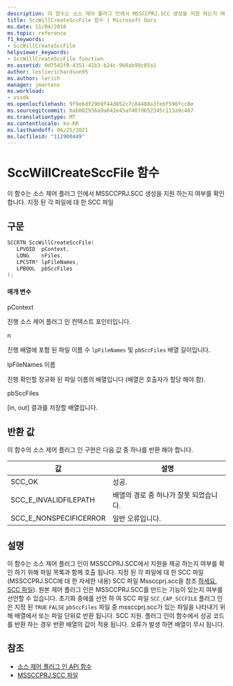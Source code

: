 ```yaml
---
description: 이 함수는 소스 제어 플러그 인에서 MSSCCPRJ.SCC 생성을 지원 하는지 여부를 확인 합니다. 지정 된 각 파일에 대 한 SCC 파일
title: SccWillCreateSccFile 함수 | Microsoft Docs
ms.date: 11/04/2016
ms.topic: reference
f1_keywords:
- SccWillCreateSccFile
helpviewer_keywords:
- SccWillCreateSccFile function
ms.assetid: 0d7542f0-4351-41b3-b24c-960ab99c05a1
author: leslierichardson95
ms.author: lerich
manager: jmartens
ms.workload:
- vssdk
ms.openlocfilehash: 9f9e6df29b9f44d852c7c84488a3febf590fcc0e
ms.sourcegitcommit: bab002936a9a642e45af407d652345c113a9c467
ms.translationtype: MT
ms.contentlocale: ko-KR
ms.lasthandoff: 06/25/2021
ms.locfileid: "112900449"
---
```

# <a name="sccwillcreatesccfile-function"></a>SccWillCreateSccFile 함수
이 함수는 소스 제어 플러그 인에서 MSSCCPRJ.SCC 생성을 지원 하는지 여부를 확인 합니다. 지정 된 각 파일에 대 한 SCC 파일

## <a name="syntax"></a>구문

```cpp
SCCRTN SccWillCreateSccFile(
   LPVOID  pContext,
   LONG    nFiles,
   LPCSTR* lpFileNames,
   LPBOOL  pbSccFiles
);
```

#### <a name="parameters"></a>매개 변수
 pContext

진행 소스 제어 플러그 인 컨텍스트 포인터입니다.

 n

진행 배열에 포함 된 파일 이름 수 `lpFileNames` 및 `pbSccFiles` 배열 길이입니다.

 lpFileNames 이름

진행 확인할 정규화 된 파일 이름의 배열입니다 (배열은 호출자가 할당 해야 함).

 pbSccFiles

[in, out] 결과를 저장할 배열입니다.

## <a name="return-value"></a>반환 값
 이 함수의 소스 제어 플러그 인 구현은 다음 값 중 하나를 반환 해야 합니다.

|값|설명|
|-----------|-----------------|
|SCC_OK|성공.|
|SCC_E_INVALIDFILEPATH|배열의 경로 중 하나가 잘못 되었습니다.|
|SCC_E_NONSPECIFICERROR|일반 오류입니다.|

## <a name="remarks"></a>설명
 이 함수는 소스 제어 플러그 인이 MSSCCPRJ.SCC에서 지원을 제공 하는지 여부를 확인 하기 위해 파일 목록과 함께 호출 됩니다. 지정 된 각 파일에 대 한 SCC 파일 (MSSCCPRJ.SCC에 대 한 자세한 내용) SCC 파일 Mssccprj.scc을 참조 [하세요. SCC 파일](../extensibility/mssccprj-scc-file.md)). 원본 제어 플러그 인은 MSSCCPRJ.SCC를 만드는 기능이 있는지 여부를 선언할 수 있습니다. 초기화 중에를 선언 하 여 SCC 파일 `SCC_CAP_SCCFILE` 플러그 인은 지정 된 `TRUE` `FALSE` `pbSccFiles` 파일 중 mssccprj.scc가 있는 파일을 나타내기 위해 배열에서 또는 파일 단위로 반환 됩니다. SCC 지원. 플러그 인이 함수에서 성공 코드를 반환 하는 경우 반환 배열의 값이 적용 됩니다. 오류가 발생 하면 배열이 무시 됩니다.

## <a name="see-also"></a>참조
- [소스 제어 플러그 인 API 함수](../extensibility/source-control-plug-in-api-functions.md)
- [MSSCCPRJ.SCC 파일](../extensibility/mssccprj-scc-file.md)
